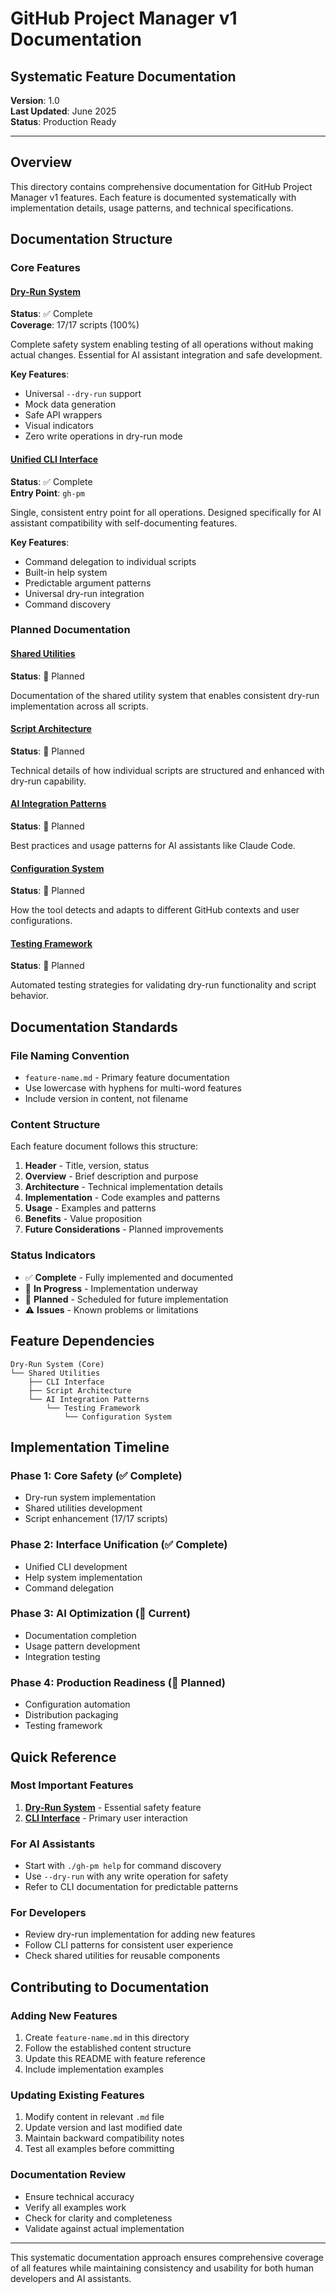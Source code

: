 # GitHub Project Manager v1 Documentation
## Systematic Feature Documentation

**Version**: 1.0  
**Last Updated**: June 2025  
**Status**: Production Ready  

---

## Overview

This directory contains comprehensive documentation for GitHub Project Manager v1 features. Each feature is documented systematically with implementation details, usage patterns, and technical specifications.

## Documentation Structure

### Core Features

#### [Dry-Run System](./dry-run.md)
**Status**: ✅ Complete  
**Coverage**: 17/17 scripts (100%)  

Complete safety system enabling testing of all operations without making actual changes. Essential for AI assistant integration and safe development.

**Key Features**:
- Universal `--dry-run` support
- Mock data generation
- Safe API wrappers
- Visual indicators
- Zero write operations in dry-run mode

#### [Unified CLI Interface](./cli.md)
**Status**: ✅ Complete  
**Entry Point**: `gh-pm`  

Single, consistent entry point for all operations. Designed specifically for AI assistant compatibility with self-documenting features.

**Key Features**:
- Command delegation to individual scripts
- Built-in help system
- Predictable argument patterns
- Universal dry-run integration
- Command discovery

### Planned Documentation

#### [Shared Utilities](./shared-utilities.md)
**Status**: 📝 Planned  

Documentation of the shared utility system that enables consistent dry-run implementation across all scripts.

#### [Script Architecture](./script-architecture.md)
**Status**: 📝 Planned  

Technical details of how individual scripts are structured and enhanced with dry-run capability.

#### [AI Integration Patterns](./ai-integration.md)
**Status**: 📝 Planned  

Best practices and usage patterns for AI assistants like Claude Code.

#### [Configuration System](./configuration.md)
**Status**: 📝 Planned  

How the tool detects and adapts to different GitHub contexts and user configurations.

#### [Testing Framework](./testing.md)
**Status**: 📝 Planned  

Automated testing strategies for validating dry-run functionality and script behavior.

## Documentation Standards

### File Naming Convention
- `feature-name.md` - Primary feature documentation
- Use lowercase with hyphens for multi-word features
- Include version in content, not filename

### Content Structure
Each feature document follows this structure:

1. **Header** - Title, version, status
2. **Overview** - Brief description and purpose
3. **Architecture** - Technical implementation details
4. **Implementation** - Code examples and patterns
5. **Usage** - Examples and patterns
6. **Benefits** - Value proposition
7. **Future Considerations** - Planned improvements

### Status Indicators
- ✅ **Complete** - Fully implemented and documented
- 🔄 **In Progress** - Implementation underway
- 📝 **Planned** - Scheduled for future implementation
- ⚠️ **Issues** - Known problems or limitations

## Feature Dependencies

```
Dry-Run System (Core)
└── Shared Utilities
    ├── CLI Interface
    ├── Script Architecture
    └── AI Integration Patterns
        └── Testing Framework
            └── Configuration System
```

## Implementation Timeline

### Phase 1: Core Safety (✅ Complete)
- Dry-run system implementation
- Shared utilities development
- Script enhancement (17/17 scripts)

### Phase 2: Interface Unification (✅ Complete)
- Unified CLI development
- Help system implementation
- Command delegation

### Phase 3: AI Optimization (📝 Current)
- Documentation completion
- Usage pattern development
- Integration testing

### Phase 4: Production Readiness (📝 Planned)
- Configuration automation
- Distribution packaging
- Testing framework

## Quick Reference

### Most Important Features
1. **[Dry-Run System](./dry-run.md)** - Essential safety feature
2. **[CLI Interface](./cli.md)** - Primary user interaction

### For AI Assistants
- Start with `./gh-pm help` for command discovery
- Use `--dry-run` with any write operation for safety
- Refer to CLI documentation for predictable patterns

### For Developers
- Review dry-run implementation for adding new features
- Follow CLI patterns for consistent user experience
- Check shared utilities for reusable components

## Contributing to Documentation

### Adding New Features
1. Create `feature-name.md` in this directory
2. Follow the established content structure
3. Update this README with feature reference
4. Include implementation examples

### Updating Existing Features
1. Modify content in relevant `.md` file
2. Update version and last modified date
3. Maintain backward compatibility notes
4. Test all examples before committing

### Documentation Review
- Ensure technical accuracy
- Verify all examples work
- Check for clarity and completeness
- Validate against actual implementation

---

This systematic documentation approach ensures comprehensive coverage of all features while maintaining consistency and usability for both human developers and AI assistants.